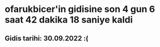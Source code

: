 # ofarukbicer'in gidisine son 4 gun 6 saat 42 dakika 18 saniye kaldi

## Gidis tarihi: 30.09.2022 :(